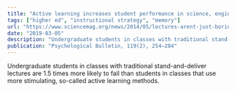 ```yaml
---
title: "Active learning increases student performance in science, engineering, and mathematics"
tags: ["higher ed", "instructional strategy", "memory"]
url: "https://www.sciencemag.org/news/2014/05/lectures-arent-just-boring-theyre-ineffective-too-study-finds"
date: "2019-03-05"
description: "Undergraduate students in classes with traditional stand-and-deliver lectures are 1.5 times more likely to fail than students in classes that use more stimulating, so-called active learning methods."
publication: "Psychological Bulletin, 119(2), 254–284"
---
```


Undergraduate students in classes with traditional stand-and-deliver lectures are 1.5 times more likely to fail than students in classes that use more stimulating, so-called active learning methods.